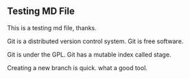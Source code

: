 ## Testing MD File

This is a testing md file, thanks.

Git is a distributed version control system.
Git is free software.

Git is under the GPL.
Git has a mutable index called stage.

Creating a new branch is quick.
what a good tool.
